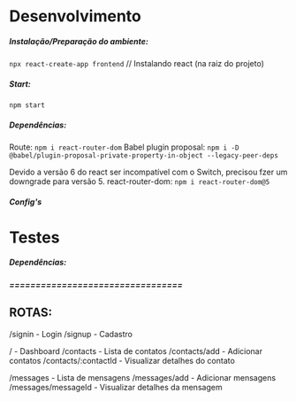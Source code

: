 # Desenvolvimento

##### Instalação/Preparação do ambiente:

`npx react-create-app frontend` // Instalando react (na raiz do projeto)

##### Start:

`npm start`

##### Dependências:

Route: `npm i react-router-dom`
Babel plugin proposal: `npm i -D @babel/plugin-proposal-private-property-in-object --legacy-peer-deps`

Devido a versão 6 do react ser incompatível com o Switch, precisou fzer um downgrade para versão 5.
react-router-dom: `npm i react-router-dom@5` 


##### Config's


# Testes

##### Dependências:



##### =================================
## ROTAS:

/signin         - Login
/signup         - Cadastro

/               - Dashboard
/contacts       - Lista de contatos
/contacts/add   - Adicionar contatos
/contacts/:contactId   - Visualizar detalhes do contato


/messages               - Lista de mensagens
/messages/add           - Adicionar mensagens
/messages/messageId     - Visualizar detalhes da mensagem 



